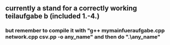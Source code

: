 ## currently a stand for a correctly working teilaufgabe b (included 1.-4.)
### but remember to compile it with "g++ mymainfueraufgabe.cpp network.cpp csv.pp -o any_name" and then do ".\any_name"
